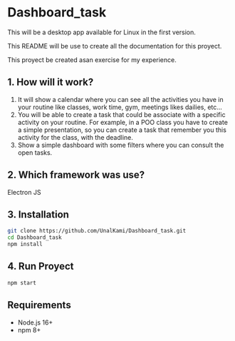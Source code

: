 # Dashboard_task
This will be a desktop app available for Linux in the first version.

This README will be use to create all the documentation for this proyect.

This proyect be created asan exercise for my experience.

## 1. How will it work?
1. It will show a calendar where you can see all the activities you have in your routine like classes, work time, gym, meetings likes dailies, etc...
2. You will be able to create a task that could be associate with a specific activity on your routine. For example, in a POO class you have to create a simple presentation, so you can create a task that remember you this activity for the class, with the deadline.
3. Show a simple dashboard with some filters where you can consult the open tasks.

## 2. Which framework was use?
Electron  JS

## 3. Installation

```bash
git clone https://github.com/UnalKami/Dashboard_task.git
cd Dashboard_task
npm install
```

## 4. Run Proyect

```bash
npm start
```

## Requirements
- Node.js 16+
- npm 8+
